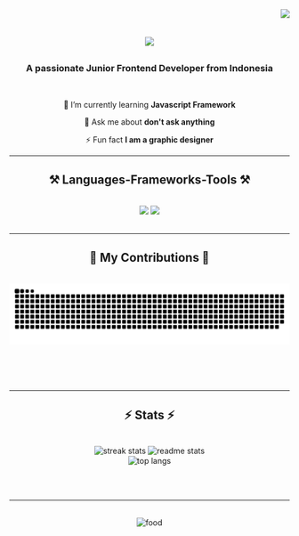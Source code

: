 <img align="right" src="https://visitor-badge.laobi.icu/badge?page_id=salesp07.salesp07" />

<h1 align="center">
    <img src="https://readme-typing-svg.herokuapp.com/?font=Righteous&size=35&center=true&vCenter=true&width=500&height=70&duration=4000&lines=Hi+There!+👋;+I'm+Iyas+Bagus!;" />
</h1>

<h3 align="center">A passionate Junior Frontend Developer from Indonesia</h3>

<br/>

<div align="center">
 
 🌱 I’m currently learning **Javascript Framework**

💬 Ask me about **don't ask anything**

⚡ Fun fact **I am a graphic designer**

 </div>
 
 <hr/>
 
<h2 align="center">⚒️ Languages-Frameworks-Tools ⚒️</h2>
<br/>
<div align="center">
    <img src="https://skillicons.dev/icons?i=html,css,javascript,bootstrap,figma,php,laravel,git,github,gitlab" />
    <img src="https://skillicons.dev/icons?i=astro,vue,react,mysql,postman,flutter,premiere,photoshop,ae,ai" /><br>
</div>

<br/>
<hr/>

<div align="center">
  <h2>🐍 My Contributions 🐍</h2>
  <br>
  <img alt="snake eating my contributions" src="https://raw.githubusercontent.com/salesp07/salesp07/output/github-contribution-grid-snake.svg" />
  
  <br/><br/><br/>
</div>

<hr/>

<h2 align="center">⚡ Stats ⚡</h2>
<br>
<div align=center>
  <img width=390 src="https://github-readme-streak-stats.herokuapp.com/?user=iyasbagus&count_private=true&theme=react&border_radius=10" alt="streak stats"/>
  <img width=390 src="https://github-readme-stats.vercel.app/api?username=iyasbagus&count_private=true&show_icons=true&theme=react&rank_icon=github&border_radius=10" alt="readme stats" />
  <br/>
  <img width=325 align="center" src="https://github-readme-stats.vercel.app/api/top-langs?username=iyasbagus&hide=HTML&langs_count=8&layout=compact&theme=react&border_radius=10&size_weight=0.5&count_weight=0.5&exclude_repo=github-readme-stats" alt="top langs" />
</div>

<br/><br/>

<hr/>

<br/>

<div align="center">
<img width="400px" src='https://media2.giphy.com/media/v1.Y2lkPTc5MGI3NjExMnNqeWZuem5ucTEyYmwwNDFqcXU3Mzl6a2s5OHE5eWlxbGY4ZWo0eiZlcD12MV9pbnRlcm5hbF9naWZfYnlfaWQmY3Q9Zw/mnudwTulqUVR6/giphy.gif' border='0' alt='food' />
</div>

<br/>
